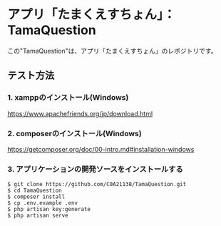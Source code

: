 # アプリ「たまくえすちょん」：TamaQuestion
この"TamaQuestion"は、アプリ「たまくえすちょん」のレポジトリです。

## テスト方法
### 1. xamppのインストール(Windows)
https://www.apachefriends.org/jp/download.html


### 2. composerのインストール(Windows)
https://getcomposer.org/doc/00-intro.md#installation-windows


### 3. アプリケーションの開発ソースをインストールする
``` shell
$ git clone https://github.com/C0A21138/TamaQuestion.git
$ cd TamaQuestion
$ composer install
$ cp .env.example .env
$ php artisan key:generate
$ php artisan serve
```
